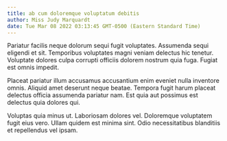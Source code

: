 ```yaml
---
title: ab cum doloremque voluptatum debitis
author: Miss Judy Marquardt
date: Tue Mar 08 2022 03:13:45 GMT-0500 (Eastern Standard Time)
---
```

Pariatur facilis neque dolorum sequi fugit voluptates. Assumenda sequi eligendi et sit. Temporibus voluptates magni veniam delectus hic tenetur. Voluptate dolores culpa corrupti officiis dolorem nostrum quia fuga. Fugiat est omnis impedit.

 Placeat pariatur illum accusamus accusantium enim eveniet nulla inventore omnis. Aliquid amet deserunt neque beatae. Tempora fugit harum placeat delectus officia assumenda pariatur nam. Est quia aut possimus est delectus quia dolores qui.

 Voluptas quia minus ut. Laboriosam dolores vel. Doloremque voluptatem fugit eius vero. Ullam quidem est minima sint. Odio necessitatibus blanditiis et repellendus vel ipsam.
